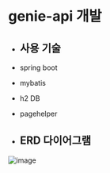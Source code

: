 # genie-api 개발
* ## 사용 기술
* spring boot
* mybatis
* h2 DB
* pagehelper

* ## ERD 다이어그램
![image](https://user-images.githubusercontent.com/87063007/196070922-7440042b-e392-4516-8260-1838e1addf0c.png)
